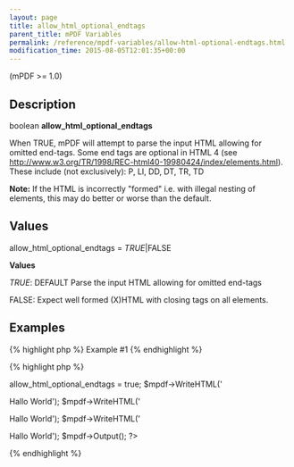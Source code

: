 ```yaml
---
layout: page
title: allow_html_optional_endtags
parent_title: mPDF Variables
permalink: /reference/mpdf-variables/allow-html-optional-endtags.html
modification_time: 2015-08-05T12:01:35+00:00
---
```




<p>(mPDF &gt;= 1.0)</p>
<h2>Description</h2>
<p class="manual_block">boolean <b>allow_html_optional_endtags</b></p>
<p>When <span class="smallblock">TRUE</span>, mPDF will attempt to parse the input HTML allowing for omitted end-tags. Some end tags are optional in HTML 4 (see <a href="http://www.w3.org/TR/1998/REC-html40-19980424/index/elements.html">http://www.w3.org/TR/1998/REC-html40-19980424/index/elements.html</a>). These include (not exclusively): P, LI, DD, DT, TR, TD</p>

<div class="alert alert-info" role="alert"><strong>Note:</strong> If the HTML is incorrectly "formed" i.e. with illegal nesting of elements, this may do better or worse than the default.</div>
<h2>Values</h2>
<p class="manual_param_dt"><span class="parameter">allow_html_optional_endtags</span> = <i><span class="smallblock">TRUE</span></i>|<span class="smallblock">FALSE</span></p>
<p class="manual_param_dd"><b>Values</b>

<i><span class="smallblock">TRUE</span></i>: <span class="smallblock">DEFAULT</span> Parse the input HTML allowing for omitted end-tags

<span class="smallblock">FALSE</span>: Expect well formed (X)HTML with closing tags on all elements.</p>
<h2>Examples</h2>

{% highlight php %}
Example #1
{% endhighlight %}

{% highlight php %}
<?php

<?php

$mpdf=new mPDF();

$mpdf->allow_html_optional_endtags = true;

$mpdf->WriteHTML('<p>Hallo World');

$mpdf->WriteHTML('<p>Hallo World');

$mpdf->WriteHTML('<p>Hallo World');

$mpdf->Output();

?>
{% endhighlight %}

